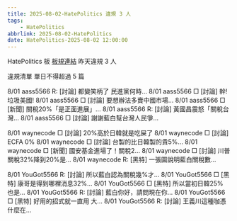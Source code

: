 ```yaml
---
title: 2025-08-02-HatePolitics 違規 3 人
tags:
    - HatePolitics
abbrlink: 2025-08-02-HatePolitics
date: HatePolitics-2025-08-02 12:00:00
---
```

HatePolitics 板 [板規連結](https://www.ptt.cc/bbs/HatePolitics/M.1617115262.A.D60.html)
昨天違規 3 人
<!-- more -->

違規清單
單日不得超過 5 篇

8/01 aass5566 R: [討論] 都變笑柄了 民進黨何時…
8/01 aass5566 □ [討論] 幹! 垃圾美國!
8/01 aass5566 □ [討論] 要想辦法多賣中國市場…
8/01 aass5566 □ [新聞] 關稅20%「是正面進展」…
8/01 aass5566 R: [討論] 黃國昌震怒「關稅台灣…
8/01 aass5566 □ [討論] 謝謝藍白幫台灣人民爭…

8/01 waynecode □ [討論] 20%高於日韓就是吃屎了
8/01 waynecode □ [討論] ECFA 0%
8/01 waynecode □ [討論] 台製的比日韓製的貴5%…
8/01 waynecode □ [新聞] 國安基金進場了！關稅2…
8/01 waynecode □ [討論] 川普關稅32%降到20%是…
8/01 waynecode R: [黑特] 一張圖說明藍白關稅數…

8/01 YouGot5566 R: [討論] 所以藍白認為關稅幾%才…
8/01 YouGot5566 □ [黑特] 康哥是得到哪裡消息32%…
8/01 YouGot5566 □ [黑特] 所以當初日韓25% 也是…
8/01 YouGot5566 R: [討論] 藍白你好，請問現在你…
8/01 YouGot5566 □ [黑特] 好用的招式就一直用 大…
8/01 YouGot5566 R: [討論] 王義川這種咖憑什麼在…